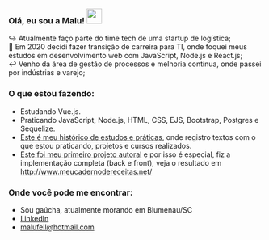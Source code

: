### Olá, eu sou a Malu! <img src="https://media.giphy.com/media/hvRJCLFzcasrR4ia7z/giphy.gif" width="30px">  

:arrow_right_hook: Atualmente faço parte do time tech de uma startup de logística; <br>
:twisted_rightwards_arrows: Em 2020 decidi fazer transição de carreira para TI, onde foquei meus estudos em desenvolvimento web com JavaScript, Node.js e React.js;<br>
:leftwards_arrow_with_hook: Venho da área de gestão de processos e melhoria contínua, onde passei por indústrias e varejo; <br>

### O que estou fazendo:
- Estudando Vue.js.
- Praticando JavaScript, Node.js, HTML, CSS, EJS, Bootstrap, Postgres e Sequelize. 
- [Este é meu histórico de estudos e práticas](https://github.com/malufell/malufell/blob/main/meu-log.md), onde registro textos com o que estou praticando, projetos e cursos realizados.
- [Este foi meu primeiro projeto autoral](https://github.com/malufell/meu-caderno-de-receitas) e por isso é especial, fiz a implementação completa (back e front), veja o resultado em http://www.meucadernodereceitas.net/<br>

### Onde você pode me encontrar:

- Sou gaúcha, atualmente morando em Blumenau/SC <br>
- [LinkedIn](https://www.linkedin.com/in/mariafell/) <br>
- malufell@hotmail.com <br>

